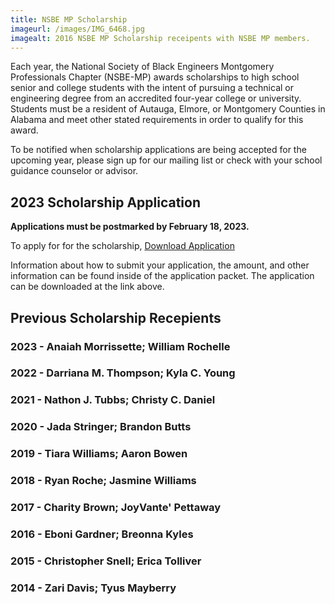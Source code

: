 ```yaml
---
title: NSBE MP Scholarship
imageurl: /images/IMG_6468.jpg
imagealt: 2016 NSBE MP Scholarship receipents with NSBE MP members.
---
```


Each year, the National Society of Black Engineers Montgomery Professionals Chapter (NSBE-MP) awards
scholarships to high school senior and college students with the intent of pursuing a technical or 
engineering degree from an accredited four-year college or university. Students must be a resident of 
Autauga, Elmore, or Montgomery Counties in Alabama and meet other stated requirements in order to qualify
for this award.

To be notified when scholarship applications are being accepted for the upcoming year, please sign up for 
our mailing list or check with your school guidance counselor or advisor.

## 2023 Scholarship Application

**Applications must be postmarked by February 18, 2023.**

To apply for for the scholarship, [Download Application](/files/NSBE-MP2023ScholarshipApplication.pdf)

Information about how to submit your application, the amount, and other information can be found inside
of the application packet. The application can be downloaded at the link above.

## Previous Scholarship Recepients

### 2023 - Anaiah Morrissette; William Rochelle
### 2022 - Darriana M. Thompson; Kyla C. Young
### 2021 - Nathon J. Tubbs; Christy C. Daniel
### 2020 - Jada Stringer; Brandon Butts
### 2019 - Tiara Williams; Aaron Bowen
### 2018 - Ryan Roche; Jasmine Williams
### 2017 - Charity Brown; JoyVante' Pettaway
### 2016 - Eboni Gardner; Breonna Kyles
### 2015 - Christopher Snell; Erica Tolliver
### 2014 - Zari Davis; Tyus Mayberry
